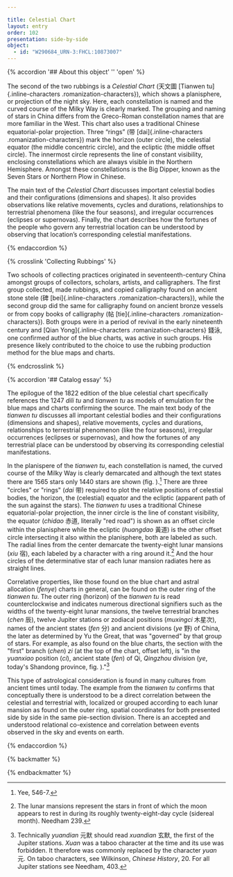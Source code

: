 ```yaml
---

title: Celestial Chart
layout: entry
order: 102
presentation: side-by-side
object:
  - id: "W290684_URN-3:FHCL:10873007"
---
```


{% accordion '## About this object' '' 'open' %}

The second of the two rubbings is a *Celestial Chart* (<span class="inline-characters chinese-characters">天文圖</span> [Tianwen tu]{.inline-characters .romanization-characters}), which shows a planisphere, or projection of the night sky. Here, each constellation is named and the curved course of the Milky Way is clearly marked. The grouping and naming of stars in China differs from the Greco-Roman constellation names that are more familiar in the West. This chart also uses a traditional Chinese equatorial-polar projection. Three “rings” (<span class="inline-characters chinese-characters">带</span> [dai]{.inline-characters .romanization-characters}) mark the horizon (outer circle), the celestial equator (the middle concentric circle), and the ecliptic (the middle offset circle). The innermost circle represents the line of constant visibility, enclosing constellations which are always visible in the Northern Hemisphere. Amongst these constellations is the Big Dipper, known as the Seven Stars or Northern Plow in Chinese.

The main text of the _Celestial Chart_ discusses important celestial bodies and their configurations (dimensions and shapes). It also provides observations like relative movements, cycles and durations, relationships to terrestrial phenomena (like the four seasons), and irregular occurrences (eclipses or supernovas). Finally, the chart describes how the fortunes of the people who govern any terrestrial location can be understood by observing that location’s corresponding celestial manifestations.

{% endaccordion %}

{% crosslink 'Collecting Rubbings' %}

Two schools of collecting practices originated in seventeenth-century China amongst groups of collectors, scholars, artists, and calligraphers. The first group collected, made rubbings, and copied calligraphy found on ancient stone stele (<span class="inline-characters chinese-characters">碑</span> [bei]{.inline-characters .romanization-characters}), while the second group did the same for calligraphy found on ancient bronze vessels or from copy books of calligraphy (<span class="inline-characters chinese-characters">帖</span> [tie]{.inline-characters .romanization-characters}). Both groups were in a period of revival in the early nineteenth century and [Qian Yong]{.inline-characters .romanization-characters} <span class="inline-characters chinese-characters">錢泳</span>, one confirmed author of the blue charts, was active in such groups. His presence likely contributed to the choice to use the rubbing production method for the blue maps and charts.

{% endcrosslink %}

{% accordion '## Catalog essay' %}

The epilogue of the 1822 edition of the blue celestial chart specifically references the 1247 *dili tu* and *tianwen tu* as models of emulation for the blue maps and charts confirming the source. The main text body of the *tianwen tu* discusses all important celestial bodies and their configurations (dimensions and shapes), relative movements, cycles and durations, relationships to terrestrial phenomenon (like the four seasons), irregular occurrences (eclipses or supernovas), and how the fortunes of any terrestrial place can be understood by observing its corresponding celestial manifestations.

In the planispere of the *tianwen tu*, each constellation is named, the curved course of the Milky Way is clearly demarcated and although the text states there are 1565 stars only 1440 stars are shown (fig. ).[^1] There are three "circles" or "rings" (*dai* <span class="inline-characters chinese-characters">带</span>) required to plot the relative positions of celestial bodies, the horizon, the (celestial) equator and the ecliptic (apparent path of the sun against the stars). The *tianwen tu* uses a traditional Chinese equatorial-polar projection, the inner circle is the line of constant visibility, the equator (*chidao* <span class="inline-characters chinese-characters">赤道</span>, literally "red road") is shown as an offset circle within the planisphere while the ecliptic (*huangdao* <span class="inline-characters chinese-characters">黃道</span>) is the other offset circle intersecting it also within the planisphere, both are labeled as such. The radial lines from the center demarcate the twenty-eight lunar mansions (*xiu* <span class="inline-characters chinese-characters">宿</span>), each labeled by a character with a ring around it.[^2] And the hour circles of the determinative star of each lunar mansion radiates here as straight lines.

Correlative properties, like those found on the blue chart and astral allocation (*fenye*) charts in general, can be found on the outer ring of the *tianwen tu*. The outer ring (horizon) of the *tianwen tu* is read counterclockwise and indicates numerous directional signifiers such as the widths of the twenty-eight lunar mansions, the twelve terrestrial branches (*chen* <span class="inline-characters chinese-characters">辰</span>), twelve Jupiter stations or zodiacal positions (*muxingci* <span class="inline-characters chinese-characters">木星次</span>), names of the ancient states (*fen* <span class="inline-characters chinese-characters">分</span>) and ancient divisions (*ye* <span class="inline-characters chinese-characters">野</span>) of China, the later as determined by Yu the Great, that was "governed" by that group of stars. For example, as also found on the blue charts, the section with the "first" branch (*chen*) *zi* (at the top of the chart, offset left), is "in the *yuanxiao* position (*ci*), ancient state (*fen*) of Qi, *Qingzhou* division (*ye*, today's Shandong province, fig. )."[^3]

This type of astrological consideration is found in many cultures from ancient times until today. The example from the *tianwen tu* confirms that conceptually there is understood to be a direct correlation between the celestial and terrestrial with, localized or grouped according to each lunar mansion as found on the outer ring, spatial coordinates for both presented side by side in the same pie-section division. There is an accepted and understood relational co-existence and correlation between events observed in the sky and events on earth.

[^1]: Yee, 546-7.

[^2]: The lunar mansions represent the stars in front of which the moon appears to rest in during its roughly twenty-eight-day cycle (sidereal month). Needham 239.

[^3]: Technically *yuandian* <span class="inline-characters chinese-characters">元默</span> should read *xuandian* <span class="inline-characters chinese-characters">玄默</span>, the first of the Jupiter stations. *Xuan* was a taboo character at the time and its use was forbidden. It therefore was commonly replaced by the character *yuan* <span class="inline-characters chinese-characters">元</span>. On taboo characters, see Wilkinson, *Chinese History*, 20. For all Jupiter stations see Needham, 403.


{% endaccordion %}

{% backmatter %}


{% endbackmatter %}
